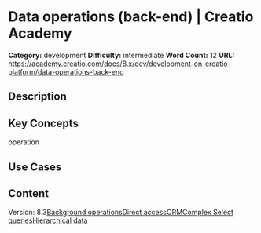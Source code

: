 # Data operations (back-end) | Creatio Academy

**Category:** development **Difficulty:** intermediate **Word Count:** 12
**URL:**
https://academy.creatio.com/docs/8.x/dev/development-on-creatio-platform/data-operations-back-end

## Description

## Key Concepts

operation

## Use Cases

## Content

Version:
8.3[Background operations](/docs/8.x/dev/development-on-creatio-platform/category/background-operations)[Direct access](/docs/8.x/dev/development-on-creatio-platform/category/direct-access)[ORM](/docs/8.x/dev/development-on-creatio-platform/category/orm)[Complex Select queries](/docs/8.x/dev/development-on-creatio-platform/back-end-development/data-operations-back-end/complex-select-queries)[Hierarchical data](/docs/8.x/dev/development-on-creatio-platform/back-end-development/data-operations-back-end/copy-hierarchical-data)
